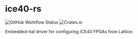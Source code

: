 # ice40-rs

![GitHub Workflow Status](https://img.shields.io/github/workflow/status/Atmelfan/ice40-rs/CI?style=flat-square)
![Crates.io](https://img.shields.io/crates/v/ice40?style=flat-square)

Embedded-hal driver for configuring iCE40 FPGAs from Lattice.